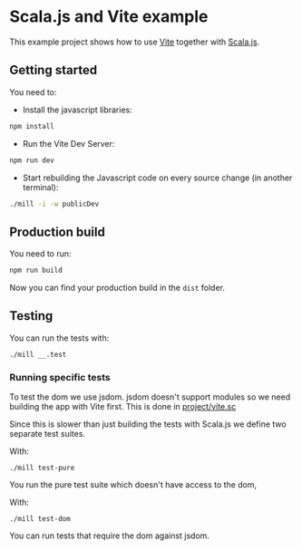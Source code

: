 # Scala.js and Vite example

This example project shows how to use [Vite](https://vitejs.dev) together
with [Scala.js](https://scala-js.org).

## Getting started

You need to:

- Install the javascript libraries:

```bash
npm install
```

- Run the Vite Dev Server:

```bash
npm run dev
```

- Start rebuilding the Javascript code on every source change  (in another terminal):

```bash
./mill -i -w publicDev
```

## Production build

You need to run:

```bash
npm run build
```

Now you can find your production build in the `dist` folder.

## Testing

You can run the tests with:

```
./mill __.test
```

### Running specific tests

To test the dom we use jsdom. jsdom doesn't support modules so we need
building the app with Vite first. This is done in [project/vite.sc](./project/vite.sc)

Since this is slower than just building the tests with Scala.js we define two
separate test suites.

With:

```
./mill test-pure
```

You run the pure test suite which doesn't have access to the dom,

With:

```
./mill test-dom
```

You can run tests that require the dom against jsdom.
